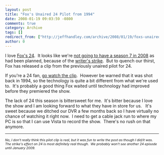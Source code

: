 ```yaml
---
layout: post
title: "Fox's Unaired 24 Pilot from 1994"
date: 2008-01-19 09:03:59 -0800
comments: true
category: Archive
tags: []
redirect_from: ["http://jeffhandley.com/archive/2008/01/19/foxs-unaired-24-pilot-from-1994.aspx"].aspx
author: 0
---
```

<!-- more -->
<p>I love <a href="http://www.fox.com/24" target="_blank">Fox's 24</a>.  It looks like we're <a href="http://www.hollywoodreporter.com/hr/content_display/news/e3i903d9ca529efbd334f55e59d511cd9e7" target="_blank">not going to have a season 7 in 2008</a> as had been planned, because of the <a href="http://en.wikipedia.org/wiki/2007_Writers_Guild_of_America_strike" target="_blank">writer's strike</a>.  But to quench our thirst, Fox has released a clip from the previously unaired pilot for 24.</p>  <p>If you're a 24 fan, <a href="http://www.collegehumor.com/video:1788161" target="_blank">go watch the clip</a>.  However be warned that it was shot back in 1994, so the technology is quite a bit different from what we're used to.  It's probably a good thing Fox waited until technology had improved before they premiered the show.</p>  <p>The lack of 24 this season is bittersweet for me.  It's bitter because I love the show and I am looking forward to what they have in store for us.   It's sweet because we ditched our DVR a few months back so I have virtually no chance of watching it right now.  I need to get a cable jack run to where my PC is so that I can use Vista to record the show.  There's no rush on that anymore.</p>  <hr />  <p><em style="font-size: 8pt">No, I don't really think this pilot clip is real, but it was fun to write the post as though I did/it was.  The strike's effect on 24 is most definitely real though.  We probably won't see another 24 episode until January 2009.</em></p>


